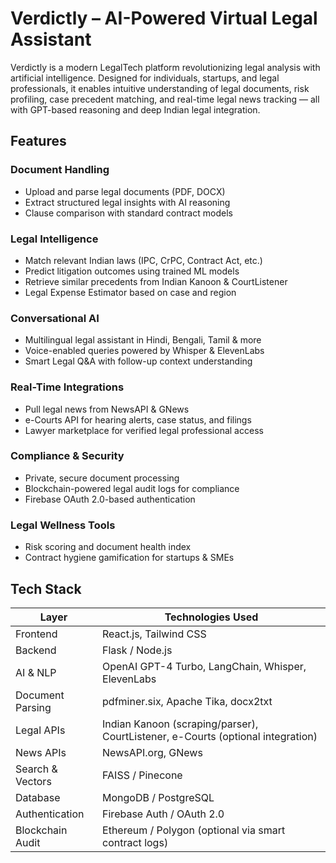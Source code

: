 # Verdictly – AI-Powered Virtual Legal Assistant

Verdictly is a modern LegalTech platform revolutionizing legal analysis with artificial intelligence. Designed for individuals, startups, and legal professionals, it enables intuitive understanding of legal documents, risk profiling, case precedent matching, and real-time legal news tracking — all with GPT-based reasoning and deep Indian legal integration.

## Features

### Document Handling
- Upload and parse legal documents (PDF, DOCX)
- Extract structured legal insights with AI reasoning
- Clause comparison with standard contract models

### Legal Intelligence
- Match relevant Indian laws (IPC, CrPC, Contract Act, etc.)
- Predict litigation outcomes using trained ML models
- Retrieve similar precedents from Indian Kanoon & CourtListener
- Legal Expense Estimator based on case and region

### Conversational AI
- Multilingual legal assistant in Hindi, Bengali, Tamil & more
- Voice-enabled queries powered by Whisper & ElevenLabs
- Smart Legal Q&A with follow-up context understanding

### Real-Time Integrations
- Pull legal news from NewsAPI & GNews
- e-Courts API for hearing alerts, case status, and filings
- Lawyer marketplace for verified legal professional access

### Compliance & Security
- Private, secure document processing
- Blockchain-powered legal audit logs for compliance
- Firebase OAuth 2.0-based authentication

### Legal Wellness Tools
- Risk scoring and document health index
- Contract hygiene gamification for startups & SMEs

## Tech Stack

| Layer              | Technologies Used                                                                 |
|-------------------|-------------------------------------------------------------------------------------|
| Frontend          | React.js, Tailwind CSS                                                             |
| Backend           | Flask / Node.js                                                                    |
| AI & NLP          | OpenAI GPT-4 Turbo, LangChain, Whisper, ElevenLabs                                 |
| Document Parsing  | pdfminer.six, Apache Tika, docx2txt                                                 |
| Legal APIs        | Indian Kanoon (scraping/parser), CourtListener, e-Courts (optional integration)    |
| News APIs         | NewsAPI.org, GNews                                                                  |
| Search & Vectors  | FAISS / Pinecone                                                                   |
| Database          | MongoDB / PostgreSQL                                                               |
| Authentication    | Firebase Auth / OAuth 2.0                                                          |
| Blockchain Audit  | Ethereum / Polygon (optional via smart contract logs)                             |




  
